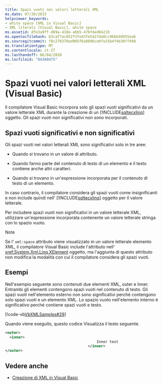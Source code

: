 ```yaml
---
title: Spazi vuoti nei valori letterali XML
ms.date: 07/20/2015
helpviewer_keywords:
- white space [XML in Visual Basic]
- XML literals [Visual Basic], white space
ms.assetid: dfe3a9ff-d69a-418e-a6b5-476f4ed84219
ms.openlocfilehash: b3caf7ac052f3fed3fe5427da0cc96bbdd955ea6
ms.sourcegitcommit: f8c270376ed905f6a8896ce0fe25b4f4b38ff498
ms.translationtype: MT
ms.contentlocale: it-IT
ms.lasthandoff: 06/04/2020
ms.locfileid: "84360475"
---
```

# <a name="white-space-in-xml-literals-visual-basic"></a>Spazi vuoti nei valori letterali XML (Visual Basic)
Il compilatore Visual Basic incorpora solo gli spazi vuoti significativi da un valore letterale XML durante la creazione di un [!INCLUDE[sqltecxlinq](~/includes/sqltecxlinq-md.md)] oggetto. Gli spazi vuoti non significativi non sono incorporati.  
  
## <a name="significant-and-insignificant-white-space"></a>Spazi vuoti significativi e non significativi  
 Gli spazi vuoti nei valori letterali XML sono significativi solo in tre aree:  
  
- Quando si trovano in un valore di attributo.  
  
- Quando fanno parte del contenuto di testo di un elemento e il testo contiene anche altri caratteri.  
  
- Quando si trovano in un'espressione incorporata per il contenuto di testo di un elemento.  
  
 In caso contrario, il compilatore considera gli spazi vuoti come insignificanti e non include quindi nell' [!INCLUDE[sqltecxlinq](~/includes/sqltecxlinq-md.md)] oggetto per il valore letterale.  
  
 Per includere spazi vuoti non significativi in un valore letterale XML, utilizzare un'espressione incorporata contenente un valore letterale stringa con lo spazio vuoto.  
  
> [!NOTE]
> Se l' `xml:space` attributo viene visualizzato in un valore letterale elemento XML, il compilatore Visual Basic include l'attributo nell' <xref:System.Xml.Linq.XElement> oggetto, ma l'aggiunta di questo attributo non modifica la modalità con cui il compilatore considera gli spazi vuoti.  
  
## <a name="examples"></a>Esempi  
 Nell'esempio seguente sono contenuti due elementi XML, outer e Inner. Entrambi gli elementi contengono spazi vuoti nel contenuto di testo. Gli spazi vuoti nell'elemento esterno non sono significativi perché contengono solo spazi vuoti e un elemento XML. Lo spazio vuoto nell'elemento interno è significativo perché contiene spazi vuoti e testo.  
  
 [!code-vb[VbXMLSamples#29](~/samples/snippets/visualbasic/VS_Snippets_VBCSharp/VbXMLSamples/VB/XMLSamples13.vb#29)]  
  
 Quando viene eseguito, questo codice Visualizza il testo seguente.  
  
```xml  
<outer>  
  <inner>  
                                          Inner text  
                                      </inner>  
</outer>  
```  
  
## <a name="see-also"></a>Vedere anche

- [Creazione di XML in Visual Basic](creating-xml.md)

